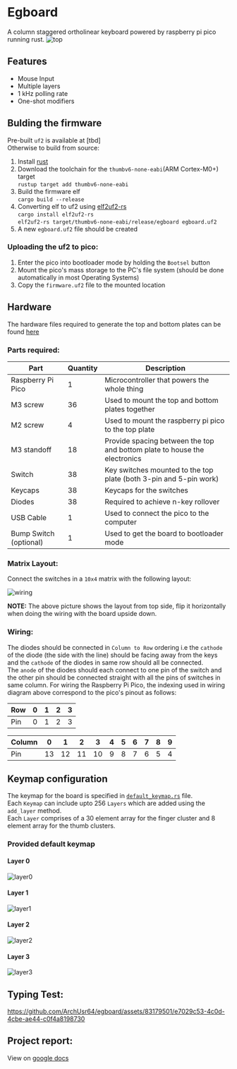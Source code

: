 # Egboard

A column staggered ortholinear keyboard powered by raspberry pi pico running rust.
![top](https://github.com/ArchUsr64/egboard/assets/83179501/86e5122f-7d14-4ca2-91a6-49251adbade7)

## Features
- Mouse Input
- Multiple layers
- 1 kHz polling rate
- One-shot modifiers

## Bulding the firmware
Pre-built `uf2` is available at [tbd]  
Otherwise to build from source:
1. Install [rust](https://rust-lang.org)
2. Download the toolchain for the `thumbv6-none-eabi`(ARM Cortex-M0+) target  
   `rustup target add thumbv6-none-eabi`
3. Build the firmware elf  
   `cargo build --release`
4. Converting elf to uf2 using [elf2uf2-rs](https://github.com/JoNil/elf2uf2-rs)  
   `cargo install elf2uf2-rs`  
   `elf2uf2-rs target/thumbv6-none-eabi/release/egboard egboard.uf2`
5. A new `egboard.uf2` file should be created

### Uploading the uf2 to pico:
1. Enter the pico into bootloader mode by holding the `Bootsel` button
2. Mount the pico's mass storage to the PC's file system (should be done automatically in most Operating Systems)
3. Copy the `firmware.uf2` file to the mounted location

## Hardware

The hardware files required to generate the top and bottom plates can be found [here](https://github.com/ArchUsr64/egboard/tree/main/files/hardware)

### Parts required:
| Part | Quantity | Description |
|  -   |    -     |  -  |
| Raspberry Pi Pico | 1 | Microcontroller that powers the whole thing |
| M3 screw | 36 | Used to mount the top and bottom plates together |
| M2 screw | 4 | Used to mount the raspberry pi pico to the top plate |
| M3 standoff | 18 | Provide spacing between the top and bottom plate to house the electronics |
| Switch | 38 | Key switches mounted to the top plate (both 3-pin and 5-pin work)|
| Keycaps | 38 | Keycaps for the switches |
| Diodes | 38 | Required to achieve n-key rollover |
| USB Cable | 1 | Used to connect the pico to the computer |
| Bump Switch (optional) | 1 | Used to get the board to bootloader mode |


### Matrix Layout:
Connect the switches in a `10x4` matrix with the following layout:  

![wiring](https://github.com/ArchUsr64/egboard/assets/83179501/21ba049a-b216-4cbb-9427-33e24838ed3b)

**NOTE:** The above picture shows the layout from top side, flip it horizontally when doing the wiring with the board upside down.

### Wiring:
The diodes should be connected in `Column to Row` ordering i.e the `cathode` of the diode (the side with the line) should be facing away from the keys and the `cathode` of the diodes in same row should all be connected.  
The `anode` of the diodes should each connect to one pin of the switch and the other pin should be connected straight with all the pins of switches in same column. 
For wiring the Raspberry Pi Pico, the indexing used in wiring diagram above correspond to the pico's pinout as follows:


| Row | 0 | 1 | 2 | 3 |
|  -  | - | - | - | - |
| Pin | 0 | 1 | 2 | 3 |


| Column | 0 | 1 | 2 | 3 | 4 | 5 | 6 | 7 | 8 | 9 |
|    -   | - | - | - | - | - | - | - | - | - | - |
| Pin | 13 | 12 | 11 | 10 | 9 | 8 | 7 | 6 | 5 | 4 | 

## Keymap configuration
The keymap for the board is specified in [`default_keymap.rs`](https://github.com/ArchUsr64/egboard/blob/main/src/default_keymap.rs) file.  
Each `Keymap` can include upto 256 `Layers` which are added using the `add_layer` method.  
Each `Layer` comprises of a 30 element array for the finger cluster and 8 element array for the thumb clusters.  

### Provided default keymap
#### Layer 0
![layer0](https://github.com/ArchUsr64/egboard/assets/83179501/c2651874-c26f-41ad-954a-eae0328679d4)
#### Layer 1
![layer1](https://github.com/ArchUsr64/egboard/assets/83179501/e2703591-1a94-4069-b5e0-3f3d1c1d7fb0)
#### Layer 2
![layer2](https://github.com/ArchUsr64/egboard/assets/83179501/5976e590-767e-4085-8efe-f26f360f40ee)
#### Layer 3
![layer3](https://github.com/ArchUsr64/egboard/assets/83179501/8cf56c59-4d1a-41af-80f8-365680e011fc)

## Typing Test:
https://github.com/ArchUsr64/egboard/assets/83179501/e7029c53-4c0d-4cbe-ae44-c0f4a8198730

## Project report:
View on [google docs](https://docs.google.com/document/d/e/2PACX-1vQndY82YCXaxrvmDw9xcZhzOaJTsP58XWRm1BeVet43TQnjNqOJDFl5XpR4vhXsUciPnCYtNsxyYR8w/pub)
